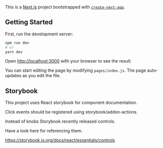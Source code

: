 This is a [Next.js](https://nextjs.org/) project bootstrapped with [`create-next-app`](https://github.com/vercel/next.js/tree/canary/packages/create-next-app).

## Getting Started

First, run the development server:

```bash
npm run dev
# or
yarn dev
```

Open [http://localhost:3000](http://localhost:3000) with your browser to see the result.

You can start editing the page by modifying `pages/index.js`. The page auto-updates as you edit the file.

## Storybook

This project uses React storybook for component documentation.

Click events should be registered using storybook/addon-actions.

Instead of knobs Storybook recently released controls.

Have a look here for referencing them.

https://storybook.js.org/docs/react/essentials/controls
